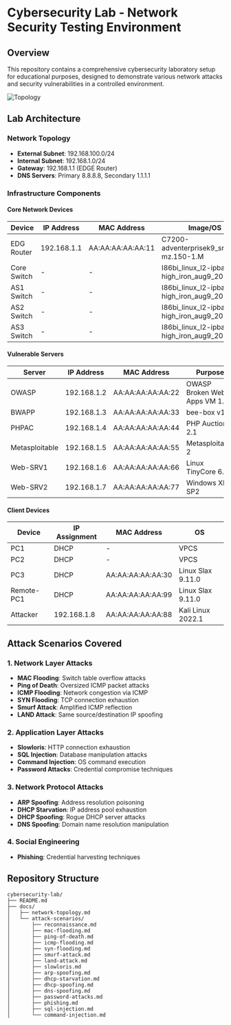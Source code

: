 # Cybersecurity Lab - Network Security Testing Environment

##  Overview
This repository contains a comprehensive cybersecurity laboratory setup for educational purposes, designed to demonstrate various network attacks and security vulnerabilities in a controlled environment.

![Topology](cybersecurity/docs/cybersecurity.png)


##  Lab Architecture

### Network Topology
- **External Subnet**: 192.168.100.0/24
- **Internal Subnet**: 192.168.1.0/24
- **Gateway**: 192.168.1.1 (EDGE Router)
- **DNS Servers**: Primary 8.8.8.8, Secondary 1.1.1.1

### Infrastructure Components

#### Core Network Devices
| Device | IP Address | MAC Address | Image/OS |
|--------|------------|-------------|----------|
| EDG Router | 192.168.1.1 | AA:AA:AA:AA:AA:11 | C7200-adventerprisek9_sna-mz.150-1.M |
| Core Switch | - | - | I86bi_linux_l2-ipbasek9-high_iron_aug9_2017b.bin |
| AS1 Switch | - | - | I86bi_linux_l2-ipbasek9-high_iron_aug9_2017b.bin |
| AS2 Switch | - | - | I86bi_linux_l2-ipbasek9-high_iron_aug9_2017b.bin |
| AS3 Switch | - | - | I86bi_linux_l2-ipbasek9-high_iron_aug9_2017b.bin |

#### Vulnerable Servers
| Server | IP Address | MAC Address | Purpose |
|--------|------------|-------------|---------|
| OWASP | 192.168.1.2 | AA:AA:AA:AA:AA:22 | OWASP Broken Web Apps VM 1.2 |
| BWAPP | 192.168.1.3 | AA:AA:AA:AA:AA:33 | bee-box v1.6 |
| PHPAC | 192.168.1.4 | AA:AA:AA:AA:AA:44 | PHP Auction 2.1 |
| Metasploitable | 192.168.1.5 | AA:AA:AA:AA:AA:55 | Metasploitable 2 |
| Web-SRV1 | 192.168.1.6 | AA:AA:AA:AA:AA:66 | Linux TinyCore 6.4 |
| Web-SRV2 | 192.168.1.7 | AA:AA:AA:AA:AA:77 | Windows XP SP2 |

#### Client Devices
| Device | IP Assignment | MAC Address | OS |
|--------|---------------|-------------|-----|
| PC1 | DHCP | - | VPCS |
| PC2 | DHCP | - | VPCS |
| PC3 | DHCP | AA:AA:AA:AA:AA:30 | Linux Slax 9.11.0 |
| Remote-PC1 | DHCP | AA:AA:AA:AA:AA:99 | Linux Slax 9.11.0 |
| Attacker | 192.168.1.8 | AA:AA:AA:AA:AA:88 | Kali Linux 2022.1 |

## Attack Scenarios Covered

### 1. Network Layer Attacks
- **MAC Flooding**: Switch table overflow attacks
- **Ping of Death**: Oversized ICMP packet attacks
- **ICMP Flooding**: Network congestion via ICMP
- **SYN Flooding**: TCP connection exhaustion
- **Smurf Attack**: Amplified ICMP reflection
- **LAND Attack**: Same source/destination IP spoofing

### 2. Application Layer Attacks
- **Slowloris**: HTTP connection exhaustion
- **SQL Injection**: Database manipulation attacks
- **Command Injection**: OS command execution
- **Password Attacks**: Credential compromise techniques

### 3. Network Protocol Attacks
- **ARP Spoofing**: Address resolution poisoning
- **DHCP Starvation**: IP address pool exhaustion
- **DHCP Spoofing**: Rogue DHCP server attacks
- **DNS Spoofing**: Domain name resolution manipulation

### 4. Social Engineering
- **Phishing**: Credential harvesting techniques

## Repository Structure

```
cybersecurity-lab/
├── README.md
├── docs/
│   ├── network-topology.md
│   └── attack-scenarios/
│       ├── reconnaissance.md
│       ├── mac-flooding.md
│       ├── ping-of-death.md
│       ├── icmp-flooding.md
│       ├── syn-flooding.md
│       ├── smurf-attack.md
│       ├── land-attack.md
│       ├── slowloris.md
│       ├── arp-spoofing.md
│       ├── dhcp-starvation.md
│       ├── dhcp-spoofing.md
│       ├── dns-spoofing.md
│       ├── password-attacks.md
│       ├── phishing.md
│       ├── sql-injection.md
│       └── command-injection.md
```
